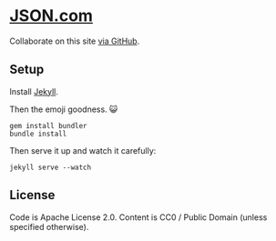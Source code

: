 # [JSON.com](http://json.com/)

Collaborate on this site [via GitHub](http://github.com/json-com/json-com.github.io/).

## Setup

Install [Jekyll](http://jekyllrb.com/).

Then the emoji goodness. :smiley_cat:
```
gem install bundler
bundle install
```

Then serve it up and watch it carefully:
```
jekyll serve --watch
```

## License

Code is Apache License 2.0. Content is CC0 / Public Domain (unless specified
otherwise).
